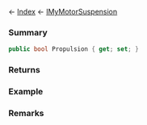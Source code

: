 ← [Index](Api-Index) ← [IMyMotorSuspension](Sandbox.ModAPI.Ingame.IMyMotorSuspension)

### Summary

```csharp
public bool Propulsion { get; set; }
```

### Returns

### Example

### Remarks

